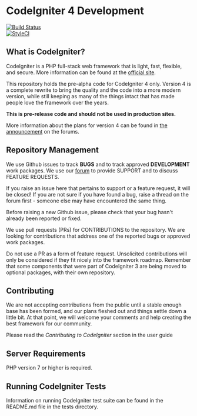 # CodeIgniter 4 Development

[![Build Status](https://travis-ci.org/sabri-elgueder/CodeIgniter4.svg?branch=master)](https://travis-ci.org/sabri-elgueder/CodeIgniter4)
<br>
[![StyleCI](https://styleci.io/repos/86439069/shield)](https://styleci.io/repos/86439069)	

## What is CodeIgniter?
CodeIgniter is a PHP full-stack web framework that is light, fast, flexible, and secure. 
More information can be found at the [official site](http://codeigniter.com).

This repository holds the pre-alpha code for CodeIgniter 4 only. 
Version 4 is a complete rewrite to bring the quality and the code into a more modern version, 
while still keeping as many of the things intact that has made people love the framework over the years. 

**This is pre-release code and should not be used in production sites.**

More information about the plans for version 4 can be found in [the announcement](http://forum.codeigniter.com/thread-62615.html) on the forums.

## Repository Management
We use Github issues to track **BUGS** and to track approved **DEVELOPMENT** work packages.
We use our [forum](http://forum.codeigniter.com) to provide SUPPORT and to discuss
FEATURE REQUESTS.

If you raise an issue here that pertains to support or a feature request, it will
be closed! If you are not sure if you have found a bug, raise a thread on the forum first -
someone else may have encountered the same thing.

Before raising a new Github issue, please check that your bug hasn't already
been reported or fixed. 

We use pull requests (PRs) for CONTRIBUTIONS to the repository.
We are looking for contributions that address one of the reported bugs or
approved work packages.

Do not use a PR as a form of feature request.
Unsolicited contributions will only be considered if they fit nicely
into the framework roadmap.
Remember that some components that were part of CodeIgniter 3 are being moved
to optional packages, with their own repository.

## Contributing
We are not accepting contributions from the public until a stable enough base has been formed, 
and our plans fleshed out and things settle down a little bit. 
At that point, we will welcome your comments and help creating the best framework for our community.

Please read the *Contributing to CodeIgniter* section in the user guide

## Server Requirements
PHP version 7 or higher is required. 

## Running CodeIgniter Tests
Information on running CodeIgniter test suite can be found in the README.md file in the tests directory.
